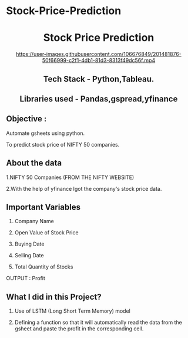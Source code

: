 # Stock-Price-Prediction
<div align = "center" >
  
  # Stock Price Prediction
   
</div>
<div align = "center" >

https://user-images.githubusercontent.com/106676849/201481876-50f66999-c2f1-4db1-81d3-8313f49dc56f.mp4

  ## Tech Stack - Python,Tableau.
  
## Libraries used - Pandas,gspread,yfinance
</div>

## Objective :

Automate gsheets using python.

To predict stock price of NIFTY 50 companies.

## About the data
1.NIFTY 50 Companies (FROM THE NIFTY WEBSITE)

2.With the help of yfinance Igot the company's stock price data.

## Important Variables
1) Company Name

2) Open Value of Stock Price

3) Buying Date

4) Selling Date

5) Total Quantity of Stocks

OUTPUT :
Profit

## What I did in this Project?

1. Use of LSTM (Long Short Term Memory) model

2. Defining a function so that it will automatically read the data from the gsheet and paste the profit in the corresponding cell.
